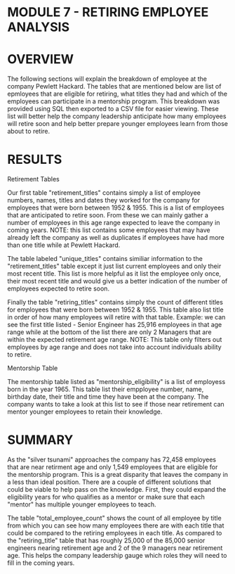 # MODULE 7 - RETIRING EMPLOYEE ANALYSIS 

# OVERVIEW 

The following sections will explain the breakdown of employee at the company Pewlett Hackard.  The tables that are mentioned below are list of epmloyees that are eligible for retiring, what titles they had and which of the employees can participate in a mentorship program.  This breakdown was provided using SQL then exported to a CSV file for easier viewing.  These list will better help the company leadership anticipate how many employees will retire soon and help better prepare younger employees learn from those about to retire.  

# RESULTS

Retirement Tables

Our first table "retirement_titles" contains simply a list of employee numbers, names, titles and dates they worked for the company for employees that were born between 1952 & 1955.  This is a list of employees that are anticipated to retire soon.  From these we can mainly gather a number of employees in this age range expected to leave the company in coming years.  NOTE: this list contains some employees that may have already left the company as well as duplicates if employees have had more than one title while at Pewlett Hackard.  

The table labeled "unique_titles" contains similiar information to the "retirement_titles" table except it just list current employees and only their most recent title.  This list is more helpful as it list the employee only once, their most recent title and would give us a better indication of the number of employees expected to retire soon.  

Finally the table "retiring_titles" contains simply the count of different titles for employees that were born between 1952 & 1955.  This table also list title in order of how many employees will retire with that table.  Example: we can see the first title listed - Senior Engineer has 25,916 employees in that age range while at the bottom of the list there are only 2 Managers that are within the expected retirement age range.  NOTE: This table only filters out employees by age range and does not take into account individuals ability to retire.  

Mentorship Table

The mentorship table listed as  "mentorship_eligibility" is a list of employess born in the year 1965.  This table list their empployee number, name, birthday date, their title and time they have been at the company.   The company wants to take a look at this list to see if those near retirement can mentor younger employees to retain their knowledge.  


# SUMMARY

As the "silver tsunami" approaches the company has 72,458 employees that are near retirment age and only 1,549 employees that are eligible for the mentorship program.  This is a great disparity that leaves the company in a less than ideal position.  There are a couple of different solutions that could be viable to help pass on the knowledge.  First, they could expand the eligibility years for who qualifies as a mentor or make sure that each "mentor" has multiple younger employees to teach.  

The table "total_employee_count" shows the count of all employee by title from which you can see how many employees there are with each title that could be compared to the retiring employees in each title.  As compared to the "retiring_title" table that has roughly 25,000 of the 85,000 senior engineers nearing retirement age and 2 of the 9 managers near retirement age.  This helps the company leadership gauge which roles they will need to fill in the coming years.  

